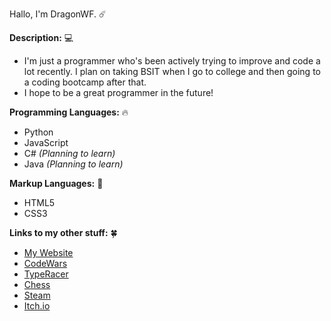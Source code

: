 Hallo, I'm DragonWF. ☄️

**Description:** 💻
- I'm just a programmer who's been actively trying to improve and code a lot
  recently. I plan on taking BSIT when I go to college and then
  going to a coding bootcamp after that.
- I hope to be a great programmer in the future!

**Programming Languages:** 🔥
- Python
- JavaScript
- C# *(Planning to learn)*
- Java *(Planning to learn)*

**Markup Languages:** 🌿
- HTML5
- CSS3

**Links to my other stuff:** 🍀
- [My Website](https://dragonwf.netlify.app/)
- [CodeWars](https://www.codewars.com/users/DragonWF)
- [TypeRacer](https://data.typeracer.com/pit/profile?user=dragonwf)
- [Chess](https://www.chess.com/member/dragonwf1)
- [Steam](https://steamcommunity.com/profiles/76561198201145658)
- [Itch.io](https://dragonwf.itch.io/)
